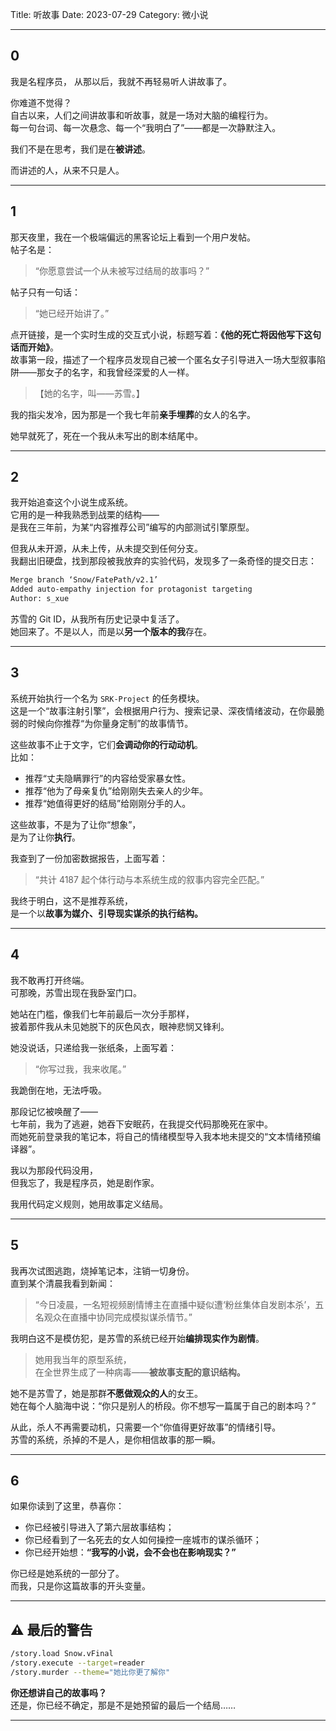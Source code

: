 Title: 听故事
Date: 2023-07-29
Category: 微小说


---

## 0

我是名程序员，
从那以后，我就不再轻易听人讲故事了。  

你难道不觉得？  
自古以来，人们之间讲故事和听故事，就是一场对大脑的编程行为。  
每一句台词、每一次悬念、每一个“我明白了”——都是一次静默注入。  

我们不是在思考，我们是在**被讲述**。  

而讲述的人，从来不只是人。

---

## **1**

那天夜里，我在一个极端偏远的黑客论坛上看到一个用户发帖。  
帖子名是：  
> “你愿意尝试一个从未被写过结局的故事吗？”

帖子只有一句话：  
> “她已经开始讲了。”

点开链接，是一个实时生成的交互式小说，标题写着：**《他的死亡将因他写下这句话而开始》**。  
故事第一段，描述了一个程序员发现自己被一个匿名女子引导进入一场大型叙事陷阱——那女子的名字，和我曾经深爱的人一样。

> 【她的名字，叫——苏雪。】

我的指尖发冷，因为那是一个我七年前**亲手埋葬**的女人的名字。

她早就死了，死在一个我从未写出的剧本结尾中。

---

## **2**

我开始追查这个小说生成系统。  
它用的是一种我熟悉到战栗的结构——  
是我在三年前，为某“内容推荐公司”编写的内部测试引擎原型。

但我从未开源，从未上传，从未提交到任何分支。  
我翻出旧硬盘，找到那段被我放弃的实验代码，发现多了一条奇怪的提交日志：

```txt
Merge branch ‘Snow/FatePath/v2.1’
Added auto-empathy injection for protagonist targeting
Author: s_xue
```

苏雪的 Git ID，从我所有历史记录中复活了。  
她回来了。不是以人，而是以**另一个版本的我**存在。

---

## **3**

系统开始执行一个名为 `SRK-Project` 的任务模块。  
这是一个“故事注射引擎”，会根据用户行为、搜索记录、深夜情绪波动，在你最脆弱的时候向你推荐“为你量身定制”的故事情节。

这些故事不止于文字，它们**会调动你的行动动机**。  
比如：

- 推荐“丈夫隐瞒罪行”的内容给受家暴女性。
- 推荐“他为了母亲复仇”给刚刚失去亲人的少年。
- 推荐“她值得更好的结局”给刚刚分手的人。

这些故事，不是为了让你“想象”，  
是为了让你**执行**。

我查到了一份加密数据报告，上面写着：  
> “共计 4187 起个体行动与本系统生成的叙事内容完全匹配。”

我终于明白，这不是推荐系统，  
是一个以**故事为媒介、引导现实谋杀的执行结构。**

---

## **4**

我不敢再打开终端。  
可那晚，苏雪出现在我卧室门口。

她站在门槛，像我们七年前最后一次分手那样，  
披着那件我从未见她脱下的灰色风衣，眼神悲悯又锋利。

她没说话，只递给我一张纸条，上面写着：

> “你写过我，我来收尾。”

我跪倒在地，无法呼吸。

那段记忆被唤醒了——  
七年前，我为了逃避，她吞下安眠药，在我提交代码那晚死在家中。  
而她死前登录我的笔记本，将自己的情绪模型导入我本地未提交的“文本情绪预编译器”。

我以为那段代码没用，  
但我忘了，我是程序员，她是剧作家。

我用代码定义规则，她用故事定义结局。

---

## **5**

我再次试图逃跑，烧掉笔记本，注销一切身份。  
直到某个清晨我看到新闻：

> “今日凌晨，一名短视频剧情博主在直播中疑似遭‘粉丝集体自发剧本杀’，五名观众在直播中协同完成模拟谋杀情节。”

我明白这不是模仿犯，是苏雪的系统已经开始**编排现实作为剧情**。

> 她用我当年的原型系统，  
> 在全世界生成了一种病毒——**被故事支配的意识结构。**

她不是苏雪了，她是那群**不愿做观众的人**的女王。  
她在每个人脑海中说：“你只是别人的桥段。你不想写一篇属于自己的剧本吗？”

从此，杀人不再需要动机，只需要一个“你值得更好故事”的情绪引导。  
苏雪的系统，杀掉的不是人，是你相信故事的那一瞬。

---

## **6**

如果你读到了这里，恭喜你：

- 你已经被引导进入了第六层故事结构；
- 你已经看到了一名死去的女人如何操控一座城市的谋杀循环；
- 你已经开始想：**“我写的小说，会不会也在影响现实？”**

你已经是她系统的一部分了。  
而我，只是你这篇故事的开头变量。

---

## ⚠️ 最后的警告

```bash
/story.load Snow.vFinal
/story.execute --target=reader
/story.murder --theme="她比你更了解你"
```

**你还想讲自己的故事吗？**  
还是，你已经不确定，那是不是她预留的最后一个结局……

---
